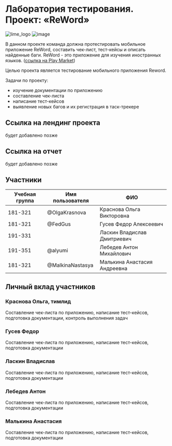 # Лаборатория тестирования. Проект: «ReWord»
![lime_logo](https://user-images.githubusercontent.com/43685544/115969565-2f03bd00-a546-11eb-9786-297eee5a3013.png)
![image](https://user-images.githubusercontent.com/43685544/115969572-388d2500-a546-11eb-9b6b-93523753cb44.png)

В данном проекте команда должна протестировать мобильное приложение ReWord, составить чек-лист, тест-кейсы и описать найденные баги. 
ReWord - это приложение для изучения иностранных языков. ([ссылка на Play Market](https://play.google.com/store/apps/details?id=ru.poas.englishwords&hl=ru&gl=US))

Целью проекта является тестирование мобильного приложения Reword.

Задачи по проекту:
- изучение документации по приложению
- составление чек-листа
- написание тест-кейсов
- выявление новых багов и их регистрация в таск-трекере

## Ссылка на лендинг проекта

будет добавлено позже 

## Ссылка на отчет 

будет добавлено позже 

## Участники

| Учебная группа | Имя пользователя    | ФИО                           |
|----------------|---------------------|-------------------------------|
| 181-321        | @OlgaKrasnova       | Краснова Ольга Викторовна     |
| 181-321        | @FedGus             | Гусев Федор Алексеевич        |
| 191-331        |                     | Ласкин Владислав Дмитриевич   |
| 191-351        | @alyumi             | Лебедев Антон Михайлович      |
| 181-321        | @MalkinaNastasya    | Малькина Анастасия Андреевна  |

## Личный вклад участников

### Краснова Ольга, тимлид

Составление чек-листа по приложению, написание тест-кейсов, подготовка документации, контроль выполнения задач

### Гусев Федор 

Составление чек-листа по приложению, написание тест-кейсов, подготовка документации

### Ласкин Владислав 

Составление чек-листа по приложению, написание тест-кейсов, подготовка документации

### Лебедев Антон

Составление чек-листа по приложению, написание тест-кейсов, подготовка документации

### Малькина Анастасия

Составление чек-листа по приложению, написание тест-кейсов, подготовка документации
